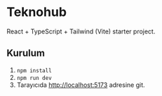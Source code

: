 # Teknohub

React + TypeScript + Tailwind (Vite) starter project.

## Kurulum
1. `npm install`
2. `npm run dev`
3. Tarayıcıda [http://localhost:5173](http://localhost:5173) adresine git.

